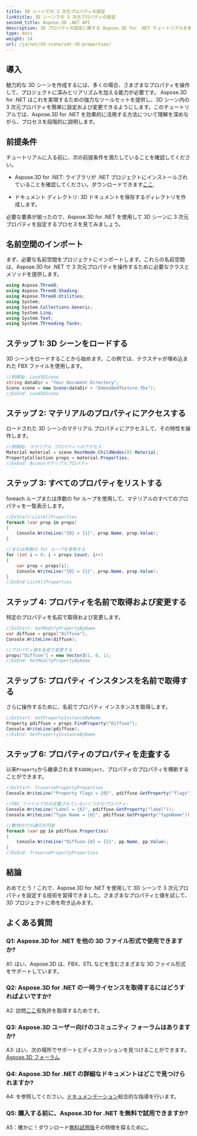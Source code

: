 ```yaml
---
title: 3D シーンでの 3 次元プロパティの設定
linktitle: 3D シーンでの 3 次元プロパティの設定
second_title: Aspose.3D .NET API
description: 3D プロパティの設定に関する Aspose.3D for .NET チュートリアルを参照してください。コード例を使って段階的に学習してください。 3D シーン操作スキルを向上させます。
type: docs
weight: 14
url: /ja/net/3d-scene/set-3d-properties/
---
```

## 導入

魅力的な 3D シーンを作成するには、多くの場合、さまざまなプロパティを操作して、プロジェクトに深みとリアリズムを加える能力が必要です。 Aspose.3D for .NET はこれを実現するための強力なツールセットを提供し、3D シーン内の 3 次元プロパティを簡単に設定および変更できるようにします。このチュートリアルでは、Aspose.3D for .NET を効果的に活用する方法について理解を深めながら、プロセスを段階的に説明します。

## 前提条件

チュートリアルに入る前に、次の前提条件を満たしていることを確認してください。

-  Aspose.3D for .NET: ライブラリが .NET プロジェクトにインストールされていることを確認してください。ダウンロードできます[ここ](https://releases.aspose.com/3d/net/).

- ドキュメント ディレクトリ: 3D ドキュメントを保存するディレクトリを作成します。

必要な要素が揃ったので、Aspose.3D for .NET を使用して 3D シーンに 3 次元プロパティを設定するプロセスを見てみましょう。

## 名前空間のインポート

まず、必要な名前空間をプロジェクトにインポートします。これらの名前空間は、Aspose.3D for .NET で 3 次元プロパティを操作するために必要なクラスとメソッドを提供します。

```csharp
using Aspose.ThreeD;
using Aspose.ThreeD.Shading;
using Aspose.ThreeD.Utilities;
using System;
using System.Collections.Generic;
using System.Linq;
using System.Text;
using System.Threading.Tasks;
```

## ステップ 1: 3D シーンをロードする

3D シーンをロードすることから始めます。この例では、テクスチャが埋め込まれた FBX ファイルを使用します。

```csharp
//例開始: Load3DScene
string dataDir = "Your Document Directory";
Scene scene = new Scene(dataDir + "EmbeddedTexture.fbx");
//ExEnd: Load3DScene
```

## ステップ 2: マテリアルのプロパティにアクセスする

ロードされた 3D シーンのマテリアル プロパティにアクセスして、その特性を操作します。

```csharp
//例開始: マテリアル プロパティへのアクセス
Material material = scene.RootNode.ChildNodes[0].Material;
PropertyCollection props = material.Properties;
//ExEnd: Accessマテリアルプロパティ
```

## ステップ 3: すべてのプロパティをリストする

foreach ループまたは序数の for ループを使用して、マテリアルのすべてのプロパティを一覧表示します。

```csharp
//ExStart:ListAllProperties
foreach (var prop in props)
{
    Console.WriteLine("{0} = {1}", prop.Name, prop.Value);
}

//または序数の for ループを使用する
for (int i = 0; i < props.Count; i++)
{
    var prop = props[i];
    Console.WriteLine("{0} = {1}", prop.Name, prop.Value);
}
//ExEnd:ListAllProperties
```

## ステップ 4: プロパティを名前で取得および変更する

特定のプロパティを名前で取得および変更します。

```csharp
//ExStart: GetModifyPropertyByName
var diffuse = props["Diffuse"];
Console.WriteLine(diffuse);

//プロパティ値を名前で変更する
props["Diffuse"] = new Vector3(1, 0, 1);
//ExEnd: GetModifyPropertyByName
```

## ステップ 5: プロパティ インスタンスを名前で取得する

さらに操作するために、名前でプロパティ インスタンスを取得します。

```csharp
//ExStart: GetPropertyInstanceByName
Property pdiffuse = props.FindProperty("Diffuse");
Console.WriteLine(pdiffuse);
//ExEnd: GetPropertyInstanceByName
```

## ステップ 6: プロパティのプロパティを走査する

以来`Property`から継承されます`A3DObject`、プロパティのプロパティを横断することができます。

```csharp
//ExStart: TraversePropertyProperties
Console.WriteLine("Property flags = {0}", pdiffuse.GetProperty("flags"));

//FBX ファイルでのみ定義されているいくつかのプロパティ:
Console.WriteLine("Label = {0}", pdiffuse.GetProperty("label"));
Console.WriteLine("Type Name = {0}", pdiffuse.GetProperty("typeName"));

//敷地内での通行が可能
foreach (var pp in pdiffuse.Properties)
{
    Console.WriteLine("Diffuse.{0} = {1}", pp.Name, pp.Value);
}
//ExEnd: TraversePropertyProperties
```

## 結論

おめでとう！これで、Aspose.3D for .NET を使用して 3D シーンで 3 次元プロパティを設定する技術を習得できました。さまざまなプロパティと値を試して、3D プロジェクトに命を吹き込みます。

## よくある質問

### Q1: Aspose.3D for .NET を他の 3D ファイル形式で使用できますか?

A1: はい、Aspose.3D は、FBX、STL などを含むさまざまな 3D ファイル形式をサポートしています。

### Q2: Aspose.3D for .NET の一時ライセンスを取得するにはどうすればよいですか?

 A2: 訪問[ここ](https://purchase.aspose.com/temporary-license/)仮免許を取得するためです。

### Q3: Aspose.3D ユーザー向けのコミュニティ フォーラムはありますか?

 A3: はい、次の場所でサポートとディスカッションを見つけることができます。[Aspose.3D フォーラム](https://forum.aspose.com/c/3d/18).

### Q4: Aspose.3D for .NET の詳細なドキュメントはどこで見つけられますか?

 A4: を参照してください。[ドキュメンテーション](https://reference.aspose.com/3d/net/)総合的な指導を行います。

### Q5: 購入する前に、Aspose.3D for .NET を無料で試用できますか?

 A5：確かに！ダウンロード[無料試用版](https://releases.aspose.com/)その特徴を探るために。
